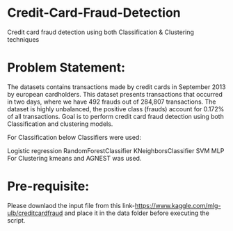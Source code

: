 # Credit-Card-Fraud-Detection
Credit card fraud detection using both Classification & Clustering techniques

# Problem Statement:
The datasets contains transactions made by credit cards in September 2013 by european cardholders. This dataset presents transactions that occurred in two days, where we have 492 frauds out of 284,807 transactions. The dataset is highly unbalanced, the positive class (frauds) account for 0.172% of all transactions. Goal is to perform credit card fraud detection using both Classification and clustering models.

For Classification below Classifiers were used:

Logistic regression
RandomForestClassifier
KNeighborsClassifier
SVM
MLP
For Clustering kmeans and AGNEST was used.

# Pre-requisite:
Please downlaod the input file from this link-https://www.kaggle.com/mlg-ulb/creditcardfraud and place it in the data folder before executing the script.
